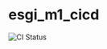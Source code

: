 # esgi_m1_cicd

![CI Status](https://github.com/remytreflest/esgi_m1_cicd/actions/workflows/ci.yml/badge.svg)
